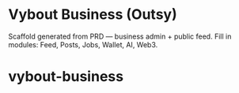 # Vybout Business (Outsy)
Scaffold generated from PRD — business admin + public feed. Fill in modules: Feed, Posts, Jobs, Wallet, AI, Web3.
# vybout-business
